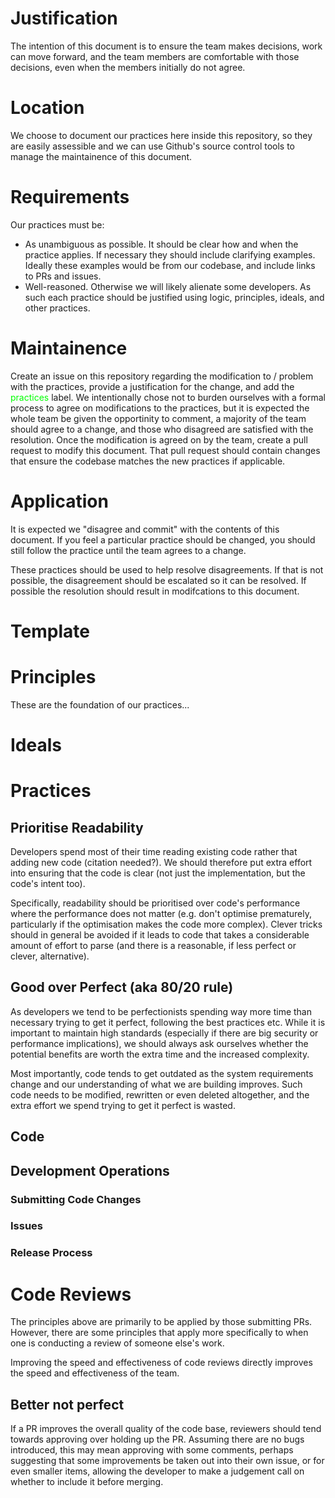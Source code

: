 # Justification

The intention of this document is to ensure the team makes decisions, work can move forward, and the team members are comfortable with those decisions, even when the members initially do not agree.

# Location

We choose to document our practices here inside this repository, so they are easily assessible and we can use Github's source control tools to manage the maintainence of this document.

# Requirements

Our practices must be:
- As unambiguous as possible. It should be clear how and when the practice applies. If necessary they should include clarifying examples. Ideally these examples would be from our codebase, and include links to PRs and issues.
- Well-reasoned. Otherwise we will likely alienate some developers. As such each practice should be justified using logic, principles, ideals, and other practices.

# Maintainence

Create an issue on this repository regarding the modification to / problem with the practices, provide a justification for the change, and add the <span style="color:rgb(0,255,0)">practices</span> label. We intentionally chose not to burden ourselves with a formal process to agree on modifications to the practices, but it is expected the whole team be given the opportinity to comment, a majority of the team should agree to a change, and those who disagreed are satisfied with the resolution. Once the modification is agreed on by the team, create a pull request to modify this document. That pull request should contain changes that ensure the codebase matches the new practices if applicable.

# Application

It is expected we "disagree and commit" with the contents of this document. If you feel a particular practice should be changed, you should still follow the practice until the team agrees to a change.

These practices should be used to help resolve disagreements. If that is not possible, the disagreement should be escalated so it can be resolved. If possible the resolution should result in modifcations to this document.

# Template

# Principles

These are the foundation of our practices...

# Ideals

# Practices

## Prioritise Readability

Developers spend most of their time reading existing code rather that adding new code (citation needed?). We should therefore put extra effort into ensuring that the code is clear (not just the implementation, but the code's intent too).

Specifically, readability should be prioritised over code's performance where the performance does not matter (e.g. don't optimise prematurely, particularly if the optimisation makes the code more complex). Clever tricks should in general be avoided if it leads to code that takes a considerable amount of effort to parse (and there is a reasonable, if less perfect or clever, alternative).

## Good over Perfect (aka 80/20 rule)

As developers we tend to be perfectionists spending way more time than necessary trying to get it perfect, following the best practices etc. While it is important to maintain high standards (especially if there are big security or performance implications), we should always ask ourselves whether the potential benefits are worth the extra time and the increased complexity.

Most importantly, code tends to get outdated as the system requirements change and our understanding of what we are building improves. Such code needs to be modified, rewritten or even deleted altogether, and the extra effort we spend trying to get it perfect is wasted.

## Code

## Development Operations

### Submitting Code Changes

### Issues

### Release Process

# Code Reviews

The principles above are primarily to be applied by those submitting PRs. However, there are some principles that apply more specifically to when one is conducting a review of someone else's work.

Improving the speed and effectiveness of code reviews directly improves the speed and effectiveness of the team.

## Better not perfect

If a PR improves the overall quality of the code base, reviewers should tend towards approving over holding up the PR. Assuming there are no bugs introduced, this may mean approving with some comments, perhaps suggesting that some improvements be taken out into their own issue, or for even smaller items, allowing the developer to make a judgement call on whether to include it before merging. 